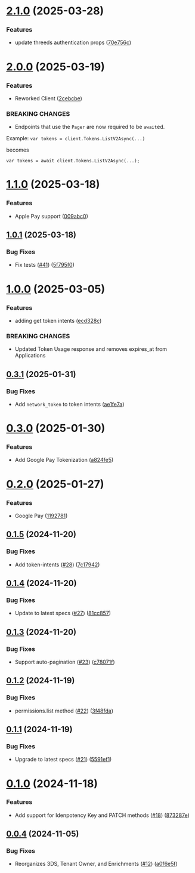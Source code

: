 # [2.1.0](https://github.com/Basis-Theory/dotnet-sdk/compare/v2.0.0...v2.1.0) (2025-03-28)


### Features

* update threeds authentication props ([70e756c](https://github.com/Basis-Theory/dotnet-sdk/commit/70e756c8e16ad641b59cac84103026a3adc167a5))

# [2.0.0](https://github.com/Basis-Theory/dotnet-sdk/compare/v1.1.0...v2.0.0) (2025-03-19)


### Features

* Reworked Client ([2cebcbe](https://github.com/Basis-Theory/dotnet-sdk/commit/2cebcbef4cdef93d8bb6551190f59677b70aed8a))


### BREAKING CHANGES

* Endpoints that use the `Pager` are now required to be `await`ed.

Example:
`var tokens = client.Tokens.ListV2Async(...)`

becomes

`var tokens = await client.Tokens.ListV2Async(...);`

# [1.1.0](https://github.com/Basis-Theory/dotnet-sdk/compare/v1.0.1...v1.1.0) (2025-03-18)


### Features

* Apple Pay support ([009abc0](https://github.com/Basis-Theory/dotnet-sdk/commit/009abc01e426e4c64f66fd357acf122777f910d8))

## [1.0.1](https://github.com/Basis-Theory/dotnet-sdk/compare/v1.0.0...v1.0.1) (2025-03-18)


### Bug Fixes

* Fix tests ([#41](https://github.com/Basis-Theory/dotnet-sdk/issues/41)) ([5f795f0](https://github.com/Basis-Theory/dotnet-sdk/commit/5f795f08fe0a650edb90342303d369d18a3a6ad5))

# [1.0.0](https://github.com/Basis-Theory/dotnet-sdk/compare/v0.3.1...v1.0.0) (2025-03-05)


### Features

* adding get token intents ([ecd328c](https://github.com/Basis-Theory/dotnet-sdk/commit/ecd328cc4c7889ee8328fd3f92228e79e605c545))


### BREAKING CHANGES

* Updated Token Usage response and removes expires_at from Applications

## [0.3.1](https://github.com/Basis-Theory/dotnet-sdk/compare/v0.3.0...v0.3.1) (2025-01-31)


### Bug Fixes

* Add `network_token` to token intents ([ae1fe7a](https://github.com/Basis-Theory/dotnet-sdk/commit/ae1fe7acb8f1e40ae53d3a53203458b469b443c7))

# [0.3.0](https://github.com/Basis-Theory/dotnet-sdk/compare/v0.2.0...v0.3.0) (2025-01-30)


### Features

* Add Google Pay Tokenization ([a824fe5](https://github.com/Basis-Theory/dotnet-sdk/commit/a824fe556df9fb541286cdcf6a1b014fc39260f6))

# [0.2.0](https://github.com/Basis-Theory/dotnet-sdk/compare/v0.1.5...v0.2.0) (2025-01-27)


### Features

* Google Pay ([1192781](https://github.com/Basis-Theory/dotnet-sdk/commit/11927817cfc6c073c64db19e6baaeec6e704872e))

## [0.1.5](https://github.com/Basis-Theory/dotnet-sdk/compare/v0.1.4...v0.1.5) (2024-11-20)


### Bug Fixes

* Add token-intents ([#28](https://github.com/Basis-Theory/dotnet-sdk/issues/28)) ([7c17942](https://github.com/Basis-Theory/dotnet-sdk/commit/7c17942da3d1d9c902de8f1ee45b6493fd777f65))

## [0.1.4](https://github.com/Basis-Theory/dotnet-sdk/compare/v0.1.3...v0.1.4) (2024-11-20)


### Bug Fixes

* Update to latest specs ([#27](https://github.com/Basis-Theory/dotnet-sdk/issues/27)) ([81cc857](https://github.com/Basis-Theory/dotnet-sdk/commit/81cc857db3d36d2d5f6ab0617b3112a1a1e47d3f))

## [0.1.3](https://github.com/Basis-Theory/dotnet-sdk/compare/v0.1.2...v0.1.3) (2024-11-20)


### Bug Fixes

* Support auto-pagination ([#23](https://github.com/Basis-Theory/dotnet-sdk/issues/23)) ([c78071f](https://github.com/Basis-Theory/dotnet-sdk/commit/c78071fe60c4bae731613eb5ba81451f2a341623))

## [0.1.2](https://github.com/Basis-Theory/dotnet-sdk/compare/v0.1.1...v0.1.2) (2024-11-19)


### Bug Fixes

* permissions.list method ([#22](https://github.com/Basis-Theory/dotnet-sdk/issues/22)) ([3f48fda](https://github.com/Basis-Theory/dotnet-sdk/commit/3f48fda2a18a56376669c162ad0307e2611e4206))

## [0.1.1](https://github.com/Basis-Theory/dotnet-sdk/compare/v0.1.0...v0.1.1) (2024-11-19)


### Bug Fixes

* Upgrade to latest specs ([#21](https://github.com/Basis-Theory/dotnet-sdk/issues/21)) ([5591ef1](https://github.com/Basis-Theory/dotnet-sdk/commit/5591ef1a68f814a8f7a5f9399c1af5e5e1b40381))

# [0.1.0](https://github.com/Basis-Theory/dotnet-sdk/compare/v0.0.4...v0.1.0) (2024-11-18)


### Features

* Add support for Idenpotency Key and PATCH methods ([#18](https://github.com/Basis-Theory/dotnet-sdk/issues/18)) ([873287e](https://github.com/Basis-Theory/dotnet-sdk/commit/873287e30ece92bed440a1061510289fd60993da))

## [0.0.4](https://github.com/Basis-Theory/dotnet-sdk/compare/v0.0.3...v0.0.4) (2024-11-05)


### Bug Fixes

* Reorganizes 3DS, Tenant Owner, and Enrichments ([#12](https://github.com/Basis-Theory/dotnet-sdk/issues/12)) ([a0f6e5f](https://github.com/Basis-Theory/dotnet-sdk/commit/a0f6e5f83a9098137139059b9ac36f58dac53af4))
